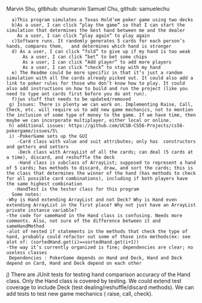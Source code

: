 Marvin Shu, gitbhub: shumarvin
Samuel Chu, github: samuelechu

      a)This program simulates a Texas Hold’em poker game using two decks
      b)As a user, I can click “play the game” so that I can start the simulation that determines the best hand between me and the dealer
    	As a user, I can click “play again” to play again
      c)Software runs. It randomly generates 5 cards for each person’s hands, compares them,   and determines which hand is stronger
      d) As a user, I can click “fold” to give up if my hand is too weak
          As a user, I can click “bet” to bet some chips 
          As a user, I can click “Add player” to add more players
          As a user, I can click “check” to stay with my hand
      e) The Readme could be more specific in that it’s just a random simulation with all the cards already picked out. It could also add a link to poker rules for those who don’t know how to play. It could also add instructions on how to build and run the project (like you need to type ant cards first before you do ant run).
      f)jws stuff that needs to be updated/removed
     g) Issues: There is plenty we can work on. Implementing Raise, Call, Check, etc. will require us to add new game mechanics, not to mention the inclusion of some type of money to the game. If we have time, then maybe we can incorporate multiplayer, either local or online. 
     h) additional issues: https://github.com/UCSB-CS56-Projects/cs56-pokergame/issues/5\
     i) -PokerGame sets up the GUI
        -Card class with value and suit attributes; only has  constructors and getters and setters
        -Deck class with ArrayList of all the cards; can deal (5 cards at a time), discard, and reshuffle the deck 
        -Hand class is subclass of ArrayList; supposed to represent a hand of 5 cards; has methods to discard, draw, and sort the cards; this is the class that determines the winner of the hand (has methods to check for all possible card combinations), including if both players have the same highest combination 
       -HandTest is the tester class for this program
      Some notes:
	-Why is Hand extending ArrayList and not Deck? Why is Hand even extending ArrayList in the first place? Why not just have an ArrayList private instance variable?
	-the code for sameHand in the Hand class is confusing. Needs more comments. Also, not sure of the difference between it and sameHandMethod
	-alot of nested if statements in the methods that check the type of hand, probably could refactor out some of those into methods(ex: see alot of: (sortedHand.get(i)==sortedHand.get(i+1))
	-the way it’s currently organized is fine; dependencies are clear; no useless classes
     Dependencies : PokerGame depends on Hand and Deck, Hand and Deck depend on Card, Hand and Deck depend on each other
	
j) There are JUnit tests for testing hand comparison accuracy of the Hand class. Only the Hand class is covered by testing. We could extend test coverage to include Deck (test dealing/reshuffle/discard methods). We can add tests to test new game mechanics ( raise, call, check).

